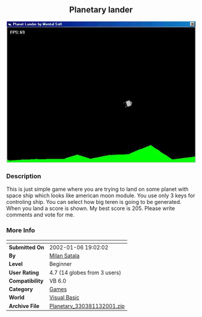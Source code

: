 ﻿<div align="center">

## Planetary lander

<img src="PIC2001113131268666.jpg">
</div>

### Description

This is just simple game where you are trying to land on some planet with space ship which looks like american moon module. You use only 3 keys for controling ship. You can select how big teren is going to be generated. When you land a score is shown. My best score is 205. Please write comments and vote for me.
 
### More Info
 


<span>             |<span>
---                |---
**Submitted On**   |2002-01-06 19:02:02
**By**             |[Milan Satala](https://github.com/Planet-Source-Code/PSCIndex/blob/master/ByAuthor/milan-satala.md)
**Level**          |Beginner
**User Rating**    |4.7 (14 globes from 3 users)
**Compatibility**  |VB 6\.0
**Category**       |[Games](https://github.com/Planet-Source-Code/PSCIndex/blob/master/ByCategory/games__1-38.md)
**World**          |[Visual Basic](https://github.com/Planet-Source-Code/PSCIndex/blob/master/ByWorld/visual-basic.md)
**Archive File**   |[Planetary\_330381132001\.zip](https://github.com/Planet-Source-Code/milan-satala-planetary-lander__1-28620/archive/master.zip)








